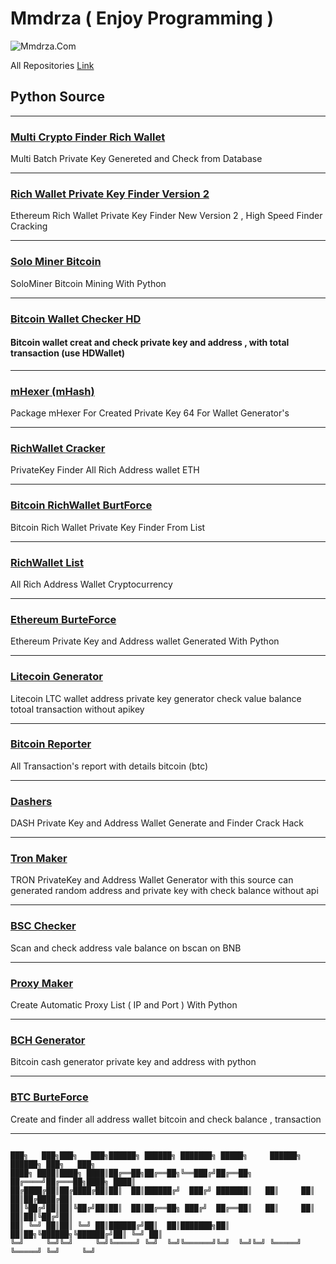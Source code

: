 # Mmdrza ( Enjoy Programming )

![Mmdrza.Com](https://raw.githubusercontent.com/Pymmdrza/Rich-Address-Wallet/main/MMDRZA_Com.png 'Programming With hack mmdrza')

All Repositories [Link](https://github.com/Pymmdrza?tab=repositories)

## Python Source

---


### [Multi Crypto Finder Rich Wallet](https://github.com/Pymmdrza/MultiCryptoFinderRich 'Multi Crypto Finder Rich Wallet')

Multi Batch Private Key Genereted and Check from Database


---

### [Rich Wallet Private Key Finder Version 2](https://github.com/Pymmdrza/RichWalletPrivateKeyFinder2 'Private Key Finder Ethereum')

Ethereum Rich Wallet Private Key Finder New Version 2 , High Speed Finder Cracking


---

### [Solo Miner Bitcoin](https://github.com/Pymmdrza/SoloMiner)

SoloMiner Bitcoin Mining With Python

---

### [Bitcoin Wallet Checker HD](https://github.com/Pymmdrza/BTC_HD_Wallet_Checker)


#### Bitcoin wallet creat and check private key and address , with total transaction (use HDWallet)

---


### [mHexer (mHash)](https://github.com/Pymmdrza/mHexer)

Package mHexer For Created Private Key 64 For Wallet Generator's

---

### [RichWallet Cracker](https://github.com/Pymmdrza/RichWalletPrivateKeyFinder)


PrivateKey Finder All Rich Address wallet ETH

---

### [Bitcoin RichWallet BurtForce](https://github.com/Pymmdrza/BTCRichWalletPrivateKeyFinder)


Bitcoin Rich Wallet Private Key Finder From List


---

### [RichWallet List](https://github.com/Pymmdrza/Rich-Address-Wallet)

All Rich Address Wallet Cryptocurrency


---

### [Ethereum BurteForce](https://github.com/Pymmdrza/Ethereum_PrivateKey_Address_Generator)


Ethereum Private Key and Address wallet Generated With Python


---

### [Litecoin Generator](https://github.com/Pymmdrza/LTC_Generator)


Litecoin LTC wallet address private key generator check value balance totoal transaction without apikey

---

### [Bitcoin Reporter](https://github.com/Pymmdrza/AllTransactionReportBitcoin)


All Transaction's report with details bitcoin (btc)


---

### [Dashers](https://github.com/Pymmdrza/DASH_Finder)

DASH Private Key and Address Wallet Generate and Finder Crack Hack


---

### [Tron Maker](https://github.com/Pymmdrza/TRONPRO)

TRON PrivateKey and Address Wallet Generator with this source can generated random address and private key with check balance without api

---

### [BSC Checker](https://github.com/Pymmdrza/BNB-Checker-Balance)

Scan and check address vale balance on bscan on BNB

---

### [Proxy Maker](https://github.com/Pymmdrza/ProxyPro)

Create Automatic Proxy List ( IP and Port ) With Python

---

### [BCH Generator](https://github.com/Pymmdrza/BitCashGen)

Bitcoin cash generator private key and address with python


---

### [BTC BurteForce](https://github.com/Pymmdrza/BTCCrackWallet)

Create and finder all address wallet bitcoin and check balance , transaction

---

```

███╗   ███╗███╗   ███╗██████╗ ██████╗ ███████╗ █████╗     ██████╗ ██████╗ ███╗   ███╗
████╗ ████║████╗ ████║██╔══██╗██╔══██╗╚══███╔╝██╔══██╗   ██╔════╝██╔═══██╗████╗ ████║
██╔████╔██║██╔████╔██║██║  ██║██████╔╝  ███╔╝ ███████║   ██║     ██║   ██║██╔████╔██║
██║╚██╔╝██║██║╚██╔╝██║██║  ██║██╔══██╗ ███╔╝  ██╔══██║   ██║     ██║   ██║██║╚██╔╝██║
██║ ╚═╝ ██║██║ ╚═╝ ██║██████╔╝██║  ██║███████╗██║  ██║██╗╚██████╗╚██████╔╝██║ ╚═╝ ██║
╚═╝     ╚═╝╚═╝     ╚═╝╚═════╝ ╚═╝  ╚═╝╚══════╝╚═╝  ╚═╝╚═╝ ╚═════╝ ╚═════╝ ╚═╝     ╚═╝
                                                                                     

```

